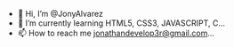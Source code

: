 - 👋 Hi, I’m @JonyAlvarez
- 🌱 I’m currently learning HTML5, CSS3, JAVASCRIPT, C...
- 📫 How to reach me jonathandevelop3r@gmail.com...

<!---
JonyAlvarez/JonyAlvarez is a ✨ special ✨ repository because its `README.md` (this file) appears on your GitHub profile.
You can click the Preview link to take a look at your changes.
--->
